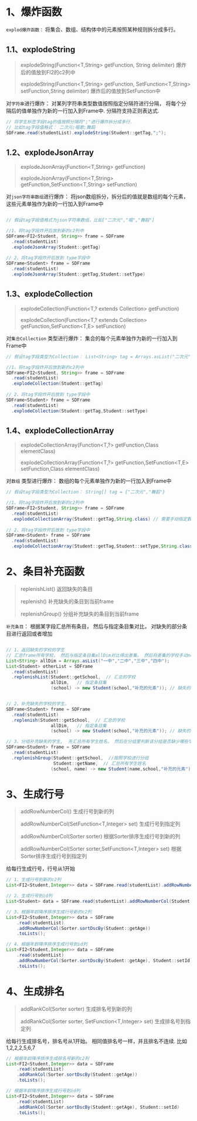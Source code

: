 


# 1、爆炸函数

`explod爆炸函数：` 将集合、数组、结构体中的元素按照某种规则拆分成多行。



## 1.1、explodeString

> explodeString(Function<T,String> getFunction, String delimiter)   爆炸后的值放到FI2的c2列中
>
> explodeString(Function<T,String> getFunction, SetFunction<T,String> setFunction,String delimiter) 爆炸后的值放到SetFunction中



对`字符串`进行爆炸：  对某列字符串类型数值按照指定分隔符进行分隔， 将每个分隔后的值单独作为新的一行加入到Frame中.  分隔符支持正则表达式.



```java
// 将学生标签字段tag的值按照分隔符";"进行爆炸拆分成多行.
// 比如tag字段值格式： 二次元;唱歌;舞蹈
SDFrame.read(studentList).explodeString(Student::getTag,";");
```





## 1.2、explodeJsonArray

> explodeJsonArray(Function<T,String> getFunction)
>
> explodeJsonArray(Function<T,String> getFunction,SetFunction<T,String> setFunction)



对`json字符串数组`进行爆炸：  将json数组拆分，拆分后的值就是数组的每个元素， 这些元素单独作为新的一行加入到Frame中



```java

// 假设tag字段值格式为json字符串数组，比如["二次元","唱","舞蹈"]

//1、将tag字段炸开后放到新的c2列中
SDFrame<FI2<Student, String>> frame = SDFrame
  .read(studentList)
  .explodeJsonArray(Student::getTag)
  
// 2、将tag字段炸开后放到 type字段中
SDFrame<Student> frame = SDFrame
  .read(studentList)
  .explodeJsonArray(Student::getTag,Student::setType)
```





## 1.3、explodeCollection

> explodeCollection(Function<T,? extends Collection<E>> getFunction)
>
> explodeCollection(Function<T,? extends Collection<E>> getFunction,SetFunction<T,E> setFunction)



对`集合Collection` 类型进行爆炸：  集合的每个元素单独作为新的一行加入到Frame中





```java
// 假设tag字段类型为Collection： List<String> tag = Arrays.asList("二次元","舞蹈")

//1、将tag字段炸开后放到新的c2列中
SDFrame<FI2<Student, String>> frame = SDFrame
  .read(studentList)
  .explodeCollection(Student::getTag)
  
// 2、将tag字段炸开后放到 type字段中
SDFrame<Student> frame = SDFrame
  .read(studentList)
  .explodeCollection(Student::getTag,Student::setType)
```



## 1.4、explodeCollectionArray

> explodeCollectionArray(Function<T,?> getFunction,Class<E> elementClass)
>
> explodeCollectionArray(Function<T,?> getFunction,SetFunction<T,E> setFunction,Class<E> elementClass)



对`数组` 类型进行爆炸：  数组的每个元素单独作为新的一行加入到Frame中



```java
// 假设tag字段类型为Collection： String[] tag = {"二次元","舞蹈"}

//1、将tag字段炸开后放到新的c2列中
SDFrame<FI2<Student, String>> frame = SDFrame
  .read(studentList)
  .explodeCollectionArray(Student::getTag,String.class) // 需要手动指定数组的元素类型
  
// 2、将tag字段炸开后放到 type字段中
SDFrame<Student> frame = SDFrame
  .read(studentList)
  .explodeCollectionArray(Student::getTag,Student::setType,String.class)  // 需要手动指定数组的元素类型
```

# 2、条目补充函数

> replenishList()         返回缺失的条目
>
> replenish()               补充缺失的条目到当前frame
>
> replenishGroup()     分组补充缺失的条目到当前frame



`补充条目`：   根据某字段汇总所有条目， 然后与指定条目集对比， 对缺失的部分条目进行返回或者增加



```java

// 1、返回缺失的学校的学生
// 汇总frame所有学校， 然后与指定条目集allDim对比得出差集。 然后将差集的学校手动new补充
List<String> allDim = Arrays.asList("一中","二中","三中","四中");
List<Student> otherList = SDFrame
  .read(studentList)
  .replenishList(Student::getSchool,  // 汇总的学校
                 allDim,   // 指定条目集
                 (school) -> new Student(school,"补充的元素")); // 缺失的学校会回调该函数做补充


// 2、补充缺失的学校的学生。 
SDFrame<Student> frame = SDFrame
  .read(studentList)
  .replenish(Student::getSchool,  // 汇总的学校
                 allDim,   // 指定条目集
                 (school) -> new Student(school,"补充的元素")); // 缺失的学校会回调该函数做补充

// 3、分组补充缺失的学生,  先汇总所有学生姓名， 然后在分组里判断该分组是否缺少哪些学生姓名。 如果缺失将分组的学校和缺失的姓名进行回调到函数, 手动进行补充
SDFrame<Student> frame = SDFrame
  .read(studentList)
  .replenishGroup(Student::getSchool,  //按照学校进行分组
                  Student::getName,  // 汇总所有学生姓名
                 (school, name) -> new Student(name,school,"补充的元素")); // 缺失的分组学校和学生姓名会回调该函数做补充

```




# 3、生成行号

> addRowNumberCol()      生成行号到新的列
>
> addRowNumberCol(SetFunction<T,Integer> set)     生成行号到指定列
>
> addRowNumberCol(Sorter<T> sorter)       根据Sorter排序生成行号到新的列
>
> addRowNumberCol(Sorter<T> sorter,SetFunction<T,Integer> set)   根据Sorter排序生成行号到指定列



给每行生成行号，行号从1开始



```java
// 1、生成行号到新的c2列
List<FI2<Student,Integer>> data = SDFrame.read(studentList).addRowNumberCol().toLists();

// 2、生成行号到id列
List<Student> data = SDFrame.read(studentList).addRowNumberCol(Student::setId).toLists();

// 3、根据年龄降序排序生成行号新的c2列
List<FI2<Student,Integer>> data = SDFrame
  	.read(studentList)
  	.addRowNumberCol(Sorter.sortDscBy(Student::getAge))
  	.toLists();

// 4、根据年龄降序排序生成行号到id列
List<FI2<Student,Integer>> data = SDFrame
  	.read(studentList)
  	.addRowNumberCol(Sorter.sortDscBy(Student::getAge), Student::setId)
  	.toLists();
```



# 4、生成排名

> addRankCol(Sorter<T> sorter)      生成排名号到新的列
>
> addRankCol(Sorter<T> sorter, SetFunction<T,Integer> set)   生成排名号到指定列


给每行生成排名号，排名号从1开始。  相同值排名号一样，并且排名不连续. 比如 1,2,2,2,5,6,7



```java
// 根据年龄降序排序生成排名号新的c2列
List<FI2<Student,Integer>> data = SDFrame
  	.read(studentList)
  	.addRankCol(Sorter.sortDscBy(Student::getAge))
  	.toLists();

// 根据年龄降序排序生成行号到id列
List<FI2<Student,Integer>> data = SDFrame
  	.read(studentList)
  	.addRankCol(Sorter.sortDscBy(Student::getAge), Student::setId)
  	.toLists();
```

